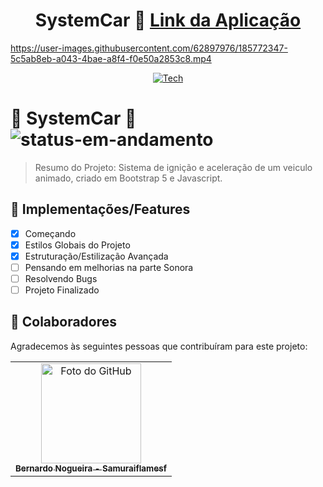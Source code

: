 <div align="center">
  
# SystemCar 🚗 <a href="https://systemcar.netlify.app/">Link da Aplicação</a>

</div>

https://user-images.githubusercontent.com/62897976/185772347-5c5ab8eb-a043-4bae-a8f4-f0e50a2853c8.mp4

<div align="center">
  
[![Tech](https://skillicons.dev/icons?i=bootstrap,js)](https://skillicons.dev)

</div>

# 📄 SystemCar 🚗 ![status-em-andamento](https://user-images.githubusercontent.com/62897976/185768581-1d051a52-2e60-4378-b31d-39028cbfb5c8.svg)

> Resumo do Projeto: Sistema de ignição e aceleração de um veiculo animado, criado em Bootstrap 5 e Javascript.

## 🎯 Implementações/Features

- [x] Começando
- [x] Estilos Globais do Projeto
- [x] Estruturação/Estilização Avançada
- [ ] Pensando em melhorias na parte Sonora
- [ ] Resolvendo Bugs
- [ ] Projeto Finalizado

## 🤝 Colaboradores

Agradecemos às seguintes pessoas que contribuíram para este projeto:

<table>
  <tr>
    <td align="center">
      <a href="#">
        <img src="https://avatars.githubusercontent.com/u/62897976?s=400&u=afa8e717adda64a162c125cbbbcdfa187b86348a&v=4" width="160px;" alt="Foto do GitHub"/><br>
          <sub>
          <b>
          Bernardo Nogueira - Samuraiflamesf
          </b>
        </sub>
      </a>
    </td>
  </tr>
</table>

